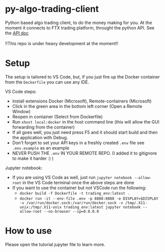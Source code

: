 # py-algo-trading-client
Python based algo trading client, to do the money making for you.
At the moment it connects to FTX trading platform, throught the python API.
See the [API doc](https://docs.ftx.us/#overview)<br><br>
!!This repo is under heavy development at the moment!!

# Setup
The setup is tailored to VS Code, but, if you just fire up the Docker container from the ```Dockerfile```
you can use any IDE.
 
VS Code steps:
 - Install extensions Docker (Microsoft), Remote-containers (Microsoft)
 - Click in the green area in the bottom left corner (Open a Remote Window)
 - Reopen in container (Select from Dockerfile)
 - Run ```xhost local:docker``` in the host command line (this will allow the GUI forwarding from the container)
 - If all goes well, you just need press F5 and it should start build and then the application with Debug.
 - Don't forget to set your API keys in a freshly created ```.env``` file see ```.env.example``` as an example
 - NEVER PUSH THE ```.env``` IN YOUR REMOTE REPO. (I added it to gitignore to make it harder :) )

Jupyter notebook:
 - If you are using VS Code as well, just run ```jupyter notebook --allow-root``` in the VS Code terminal once the above steps are done
 - If you want to use the container but not VSCode run the following:
    - ```docker build -f Dockerfile -t trading_env:latest .```
    - ```docker run -it --env-file .env -p 8888:8888 -e DISPLAY=$DISPLAY -v /var/run/docker.sock:/var/run/docker.sock -v /tmp/.X11-unix:/tmp/.X11-unix trading_env:latest jupyter notebook --allow-root --no-browser --ip=0.0.0.0```

# How to use
Please open the tutorial jupyter file to learn more.
